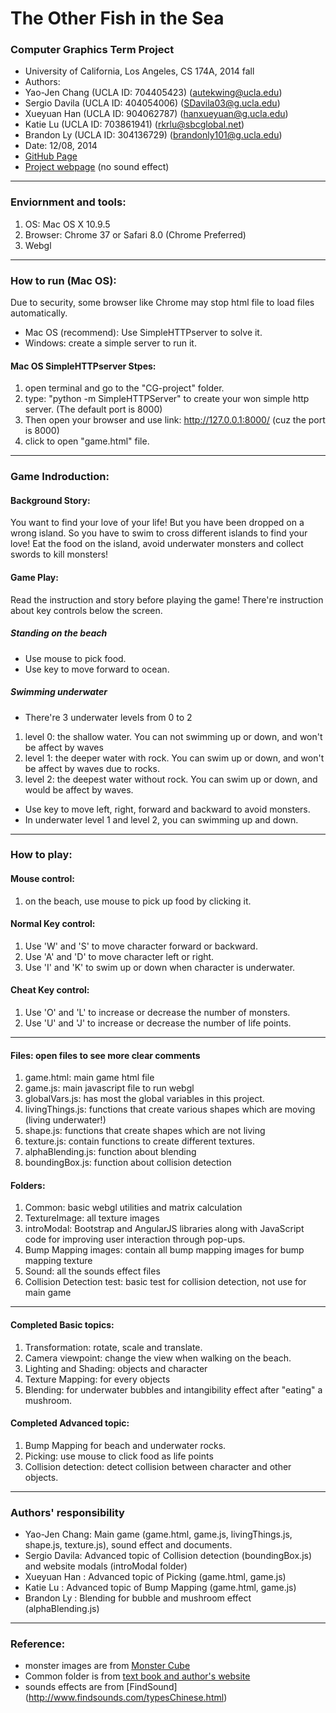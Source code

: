The Other Fish in the Sea
===========================================================================
### Computer Graphics Term Project
* University of California, Los Angeles, CS 174A, 2014 fall
* Authors:
 * Yao-Jen Chang   (UCLA ID: 704405423) (autekwing@ucla.edu)
 * Sergio Davila   (UCLA ID: 404054006) (SDavila03@g.ucla.edu)
 * Xueyuan Han     (UCLA ID: 904062787) (hanxueyuan@g.ucla.edu)
 * Katie Lu        (UCLA ID: 703861941) (rkrlu@sbcglobal.net)
 * Brandon Ly      (UCLA ID: 304136729) (brandonly101@g.ucla.edu)
* Date: 12/08, 2014
* [GitHub Page](https://github.com/autekroy/The-Other-Fish-in-the-Sea)
* [Project webpage](http://autekroy.github.io/The-Other-Fish-in-the-Sea/game.html) (no sound effect)

---------------------------------------------------------------------------
### Enviornment and tools:
1. OS: Mac OS X 10.9.5
2. Browser: Chrome 37 or Safari 8.0 (Chrome Preferred)
3. Webgl

---------------------------------------------------------------------------
### How to run (Mac OS):
Due to security, some browser like Chrome may stop html file to load files automatically.
* Mac OS (recommend): Use SimpleHTTPserver to solve it.
* Windows: create a simple server to run it.

#### Mac OS SimpleHTTPserver Stpes:

1. open terminal and go to the "CG-project"  folder.
2. type: "python -m SimpleHTTPServer" to create your won simple http server. (The default port is 8000)
3. Then open your browser and use link: http://127.0.0.1:8000/ (cuz the port is 8000)
4. click to open "game.html" file.

---------------------------------------------------------------------------
### Game Indroduction:

#### Background Story:
You want to find your love of your life! But you have been dropped on a wrong island. 
So you have to swim to cross different islands to find your love! 
Eat the food on the island, avoid underwater monsters and collect swords to kill monsters!

#### Game Play:
Read the instruction and story before playing the game! 
There're instruction about key controls below the screen.

##### Standing on the beach
* Use mouse to pick food.
* Use key to move forward to ocean.

##### Swimming underwater
* There're 3 underwater levels from 0 to 2
 1. level 0: the shallow water. You can not swimming up or down, and won't be affect by waves
 2. level 1: the deeper water with rock. You can swim up or down, and won't be affect by waves due to rocks.
 3. level 2: the deepest water without rock. You can swim up or down, and would be affect by waves.
* Use key to move left, right, forward and backward to avoid monsters.
* In underwater level 1 and level 2, you can swimming up and down.

---------------------------------------------------------------------------
### How to play:

#### Mouse control:
1. on the beach, use mouse to pick up food by clicking it.

#### Normal Key control:
1. Use 'W' and 'S' to move character forward or backward.
2. Use 'A' and 'D' to move character left or right.
3. Use 'I' and 'K' to swim up or down when character is underwater.

#### Cheat Key control:
1. Use 'O' and 'L' to increase or decrease the number of monsters.
2. Use 'U' and 'J' to increase or decrease the number of life points.

---------------------------------------------------------------------------
#### Files: open files to see more clear comments
1. game.html:        main game html file
2. game.js:          main javascript file to run webgl
3. globalVars.js:    has most the global variables in this project.
4. livingThings.js:  functions that create various shapes which are moving (living underwater!)
5. shape.js:         functions that create shapes which are not living
6. texture.js:       contain functions to create different textures.
7. alphaBlending.js: function about blending
8. boundingBox.js:   function about collision detection

#### Folders:
1. Common:              basic webgl utilities and matrix calculation
2. TextureImage:        all texture images
3. introModal:          Bootstrap and AngularJS libraries along with JavaScript code for improving user interaction through pop-ups.
4. Bump Mapping images: contain all bump mapping images for bump mapping texture
5. Sound:               all the sounds effect files
6. Collision Detection test: basic test for collision detection, not use for main game

---------------------------------------------------------------------------
#### Completed Basic topics:
1. Transformation:       rotate, scale and translate.
2. Camera viewpoint:     change the view when walking on the beach.
3. Lighting and Shading: objects and character
4. Texture Mapping:      for every objects
5. Blending:             for underwater bubbles and intangibility effect after "eating" a mushroom.

#### Completed Advanced topic:
1. Bump Mapping for beach and underwater rocks.
2. Picking: use mouse to click food as life points
3. Collision detection: detect collision between character and other objects.

---------------------------------------------------------------------------
### Authors' responsibility
 * Yao-Jen Chang: Main game (game.html, game.js, livingThings.js, shape.js, texture.js), sound effect and documents.
 * Sergio Davila: Advanced topic of Collision detection (boundingBox.js) and website modals (introModal folder)
 * Xueyuan Han  : Advanced topic of Picking (game.html, game.js)
 * Katie Lu     : Advanced topic of Bump Mapping (game.html, game.js)
 * Brandon Ly   : Blending for bubble and mushroom effect (alphaBlending.js)

---------------------------------------------------------------------------
### Reference:
* monster images are from [Monster Cube](https://www.behance.net/gallery/4531779/Monster-Cube)
* Common folder is from [text book and author's website](http://www.cs.unm.edu/~angel/WebGL/7E/)
* sounds effects are from [FindSound] (http://www.findsounds.com/typesChinese.html)
